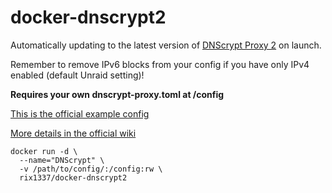 # docker-dnscrypt2
Automatically updating to the latest version of [DNScrypt Proxy 2](https://github.com/jedisct1/dnscrypt-proxy) on launch.

Remember to remove IPv6 blocks from your config if you have only IPv4 enabled (default Unraid setting)!

**Requires your own dnscrypt-proxy.toml at /config**

[This is the official example config](https://github.com/jedisct1/dnscrypt-proxy/blob/master/dnscrypt-proxy/example-dnscrypt-proxy.toml)

[More details in the official wiki](https://github.com/jedisct1/dnscrypt-proxy/wiki/Configuration)



```
docker run -d \
  --name="DNScrypt" \
  -v /path/to/config/:/config:rw \
  rix1337/docker-dnscrypt2
  ```
